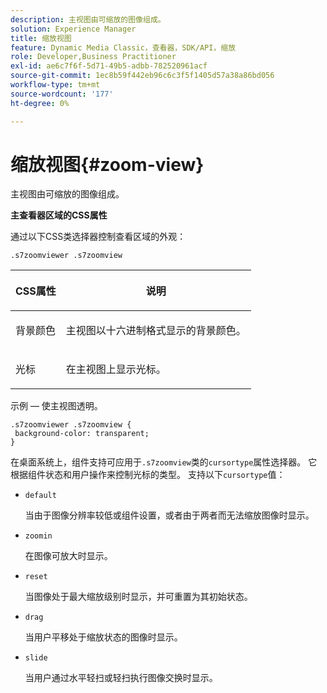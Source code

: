 ```yaml
---
description: 主视图由可缩放的图像组成。
solution: Experience Manager
title: 缩放视图
feature: Dynamic Media Classic，查看器，SDK/API，缩放
role: Developer,Business Practitioner
exl-id: ae6c7f6f-5d71-49b5-adbb-782520961acf
source-git-commit: 1ec8b59f442eb96c6c3f5f1405d57a38a86bd056
workflow-type: tm+mt
source-wordcount: '177'
ht-degree: 0%

---
```


# 缩放视图{#zoom-view}

主视图由可缩放的图像组成。

<!--<a id="section_061E550C1C1D4DB2BD663A898895B38C"></a>-->

**主查看器区域的CSS属性**

通过以下CSS类选择器控制查看区域的外观：

```
.s7zoomviewer .s7zoomview
```

<table id="table_94EE3F5BBE4547C0B4943471CEE7EDE4"> 
 <thead> 
  <tr> 
   <th colname="col1" class="entry"> <p> CSS属性 </p> </th> 
   <th colname="col2" class="entry"> <p>说明 </p> </th> 
  </tr> 
 </thead>
 <tbody> 
  <tr> 
   <td colname="col1"> <p> <span class="codeph"> 背景颜色  </span> </p> </td> 
   <td colname="col2"> <p> 主视图以十六进制格式显示的背景颜色。 </p> </td> 
  </tr> 
  <tr> 
   <td colname="col1"> <p> <span class="codeph"> 光标  </span> </p> </td> 
   <td colname="col2"> <p>在主视图上显示光标。 </p> </td> 
  </tr> 
 </tbody> 
</table>

示例 — 使主视图透明。

```
.s7zoomviewer .s7zoomview { 
 background-color: transparent; 
}
```

在桌面系统上，组件支持可应用于`.s7zoomview`类的`cursortype`属性选择器。 它根据组件状态和用户操作来控制光标的类型。 支持以下`cursortype`值：

* `default`

   当由于图像分辨率较低或组件设置，或者由于两者而无法缩放图像时显示。

* `zoomin`

   在图像可放大时显示。

* `reset`

   当图像处于最大缩放级别时显示，并可重置为其初始状态。

* `drag`

   当用户平移处于缩放状态的图像时显示。

* `slide`

   当用户通过水平轻扫或轻扫执行图像交换时显示。
